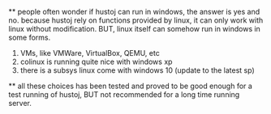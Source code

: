 ** people often wonder if hustoj can run in windows, the answer is yes and no.
  because hustoj rely on functions provided by linux, it can only work with linux without modification.
  BUT, linux itself can somehow run in windows in some forms.
  1. VMs, like VMWare, VirtualBox, QEMU, etc 
  2. colinux is running quite nice with windows xp
  3. there is a subsys linux come with windows 10 (update to the latest sp)
  
** all these choices has been tested and proved to be good enough for a test running of hustoj, 
  BUT not recommended for a long time running server.
